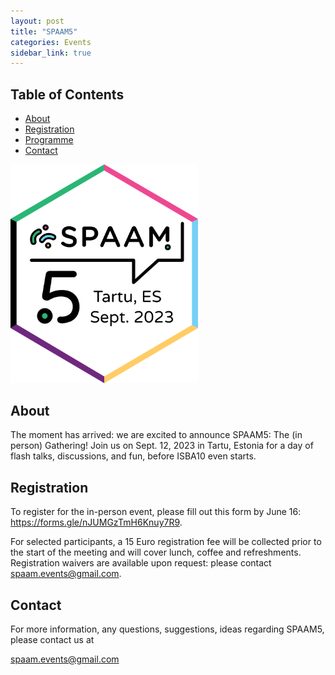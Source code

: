 ```yaml
---
layout: post
title: "SPAAM5"
categories: Events
sidebar_link: true
---
```


## Table of Contents

- [About](#about)
- [Registration](#registration)
- [Programme](/events/spaam4/programme)
- [Contact](#contact)

<img src="/assets/media/spaam5_sticker_v3.png" alt="SPAAM5 sticker" width="300px" class="right">

## About

The moment has arrived: we are excited to announce SPAAM5: The (in person) Gathering! 
Join us on Sept. 12, 2023 in Tartu, Estonia for a day of flash talks, discussions, and fun, before ISBA10 even starts.



## Registration

To register for the in-person event, please fill out this form by June 16: https://forms.gle/nJUMGzTmH6Knuy7R9.  

For selected participants, a 15 Euro registration fee will be collected prior to the start of the meeting and will cover lunch, coffee and refreshments. Registration waivers are available upon request: please contact spaam.events@gmail.com.


## Contact

For more information, any questions, suggestions, ideas regarding SPAAM5, please contact us at 

spaam.events@gmail.com
